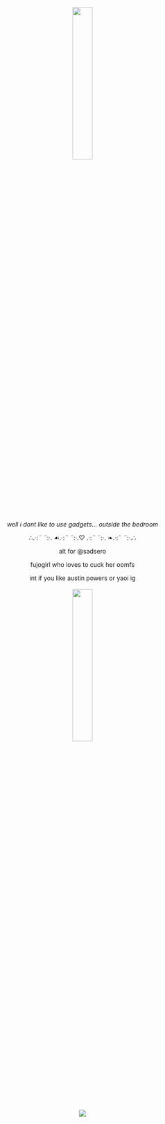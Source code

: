 <div align="center"> 

                                                            
<img width="30%" src="https://i.postimg.cc/y63xp0tx/IMG-0441.jpg"> 

*well i dont like to use gadgets... outside the bedroom*

∴.·:*¨ ¨*:·. ☙.·:*¨ ¨*:·.♡ .·:*¨ ¨*:·. ❧.·:*¨ ¨*:·.∴
 <br>
 
 alt for @sadsero 
 
 fujogirl who loves to cuck her oomfs 
 
 
 int if you like austin powers or yaoi ig  
<br>
<img width="30%" src="https://i.postimg.cc/3N69r27n/IMG-0443.jpg"> 

<br>![](https://komarev.com/ghpvc/?username=sadser0&label=visitors+++&color=2d2f59)
<br>



 

 </div>
























</div>

